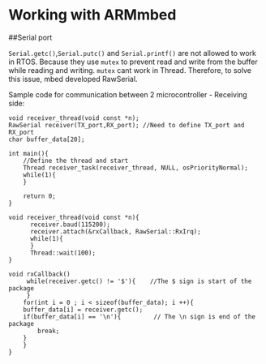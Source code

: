 # Working with ARMmbed

##Serial port

`Serial.getc()`,`Serial.putc()` and `Serial.printf()` are not allowed to work in RTOS. Because they use `mutex` to 
prevent read and write from the buffer while reading and writing. `mutex` cant work in Thread. 
Therefore, to solve this issue, mbed developed RawSerial.

Sample code for communication between 2 microcontroller - Receiving side:

```
void receiver_thread(void const *n);
RawSerial receiver(TX_port,RX_port); //Need to define TX_port and RX_port
char buffer_data[20];

int main(){
    //Define the thread and start
    Thread receiver_task(receiver_thread, NULL, osPriorityNormal);
    while(1){
    }
    
    return 0;
}

void receiver_thread(void const *n){
      receiver.baud(115200);
      receiver.attach(&rxCallback, RawSerial::RxIrq);
      while(1){
      }
      Thread::wait(100);
}

void rxCallback()
     while(receiver.getc() != '$'){    //The $ sign is start of the package
     }
    for(int i = 0 ; i < sizeof(buffer_data); i ++){
    buffer_data[i] = receiver.getc();
    if(buffer_data[i] == '\n'){         // The \n sign is end of the package
        break;
    }
    }
}

```
   
